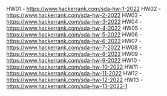 HW01 - https://www.hackerrank.com/sda-hw-1-2022
HW02 - https://www.hackerrank.com/sda-hw-2-2022
HW03 - https://www.hackerrank.com/sda-hw-3-2022
HW04 - https://www.hackerrank.com/sda-hw-4-2022
HW05 - https://www.hackerrank.com/sda-hw-5-2022
HW06 - https://www.hackerrank.com/sda-hw-6-2022
HW07 - https://www.hackerrank.com/sda-hw-7-2022
HW08 - https://www.hackerrank.com/sda-hw-8-2022
HW09 - https://www.hackerrank.com/sda-hw-9-2022
HW10 - https://www.hackerrank.com/sda-hw-10-2022
HW11 - https://www.hackerrank.com/sda-hw-11-2022
HW12 - https://www.hackerrank.com/sda-hw-12-2022
HW13 - https://www.hackerrank.com/sda-hw-13-2022-1